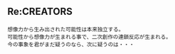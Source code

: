 ## Re:CREATORS
```
想像力から生み出された可能性は本来独立する。
可能性から想像力が生まれる事で、二次創作の連鎖反応が生まれる。
今の事象を君がまだ疑うのなら、次に疑うのは・・・
```
